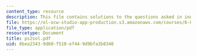 ```yaml
---
content_type: resource
description: This file contains solutions to the questions asked in induction.
file: https://ol-ocw-studio-app-production.s3.amazonaws.com/courses/6-042j-mathematics-for-computer-science-fall-2005/8bea23439d60f510ef449d9bfa3b8340_ps2sol.pdf
file_type: application/pdf
resourcetype: Document
title: ps2sol.pdf
uid: 8bea2343-9d60-f510-ef44-9d9bfa3b8340
---
```


